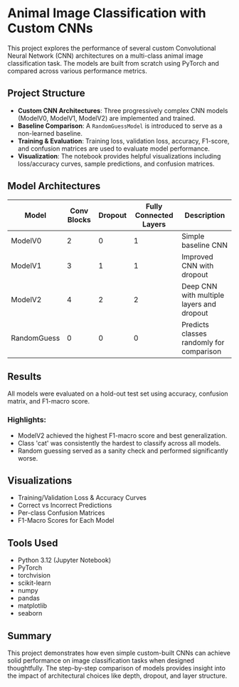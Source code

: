 # Animal Image Classification with Custom CNNs

This project explores the performance of several custom Convolutional Neural Network (CNN) architectures on a multi-class animal image classification task. The models are built from scratch using PyTorch and compared across various performance metrics.

## Project Structure

- **Custom CNN Architectures**: Three progressively complex CNN models (ModelV0, ModelV1, ModelV2) are implemented and trained.
- **Baseline Comparison**: A `RandomGuessModel` is introduced to serve as a non-learned baseline.
- **Training & Evaluation**: Training loss, validation loss, accuracy, F1-score, and confusion matrices are used to evaluate model performance.
- **Visualization**: The notebook provides helpful visualizations including loss/accuracy curves, sample predictions, and confusion matrices.

## Model Architectures

| Model       | Conv Blocks | Dropout | Fully Connected Layers  | Description                               |
|-------------|-------------|---------|-------------------------|-------------------------------------------|
| ModelV0     | 2           | 0       | 1                       | Simple baseline CNN                       |
| ModelV1     | 3           | 1       | 1                       | Improved CNN with dropout                 |
| ModelV2     | 4           | 2       | 2                       | Deep CNN with multiple layers and dropout |
| RandomGuess | 0           | 0       | 0                       | Predicts classes randomly for comparison  |

## Results

All models were evaluated on a hold-out test set using accuracy, confusion matrix, and F1-macro score.

### Highlights:
- ModelV2 achieved the highest F1-macro score and best generalization.
- Class 'cat' was consistently the hardest to classify across all models.
- Random guessing served as a sanity check and performed significantly worse.

## Visualizations

- Training/Validation Loss & Accuracy Curves
- Correct vs Incorrect Predictions
- Per-class Confusion Matrices
- F1-Macro Scores for Each Model

## Tools Used

- Python 3.12 (Jupyter Notebook)
- PyTorch
- torchvision
- scikit-learn
- numpy
- pandas
- matplotlib
- seaborn


## Summary

This project demonstrates how even simple custom-built CNNs can achieve solid performance on image classification tasks when designed thoughtfully. The step-by-step comparison of models provides insight into the impact of architectural choices like depth, dropout, and layer structure.